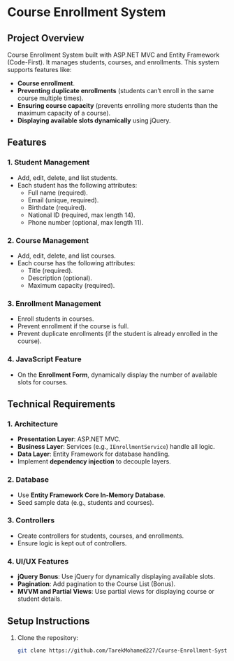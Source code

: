 # Course Enrollment System

## Project Overview

Course Enrollment System built with ASP.NET MVC and Entity Framework (Code-First). It manages students, courses, and enrollments. This system supports features like:

- **Course enrollment**.
- **Preventing duplicate enrollments** (students can’t enroll in the same course multiple times).
- **Ensuring course capacity** (prevents enrolling more students than the maximum capacity of a course).
- **Displaying available slots dynamically** using jQuery.

## Features

### 1. Student Management
- Add, edit, delete, and list students.
- Each student has the following attributes:
  - Full name (required).
  - Email (unique, required).
  - Birthdate (required).
  - National ID (required, max length 14).
  - Phone number (optional, max length 11).

### 2. Course Management
- Add, edit, delete, and list courses.
- Each course has the following attributes:
  - Title (required).
  - Description (optional).
  - Maximum capacity (required).

### 3. Enrollment Management
- Enroll students in courses.
- Prevent enrollment if the course is full.
- Prevent duplicate enrollments (if the student is already enrolled in the course).

### 4. JavaScript Feature
- On the **Enrollment Form**, dynamically display the number of available slots for courses.

## Technical Requirements

### 1. Architecture
- **Presentation Layer**: ASP.NET MVC.
- **Business Layer**: Services (e.g., `IEnrollmentService`) handle all logic.
- **Data Layer**: Entity Framework for database handling.
- Implement **dependency injection** to decouple layers.

### 2. Database
- Use **Entity Framework Core In-Memory Database**.
- Seed sample data (e.g., students and courses).

### 3. Controllers
- Create controllers for students, courses, and enrollments.
- Ensure logic is kept out of controllers.

### 4. UI/UX Features
- **jQuery Bonus**: Use jQuery for dynamically displaying available slots.
- **Pagination**: Add pagination to the Course List (Bonus).
- **MVVM and Partial Views**: Use partial views for displaying course or student details.

## Setup Instructions

1. Clone the repository:
   ```bash
   git clone https://github.com/TarekMohamed227/Course-Enrollment-System.git
